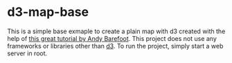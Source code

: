 # d3-map-base

This is a simple base exmaple to create a plain map with d3 created with the help of [this great tutorial by Andy Barefoot](https://medium.com/@andybarefoot/making-a-map-using-d3-js-8aa3637304ee).
This project does not use any frameworks or libraries other than [d3](https://github.com/d3/d3).
To run the project, simply start a web server in root.
